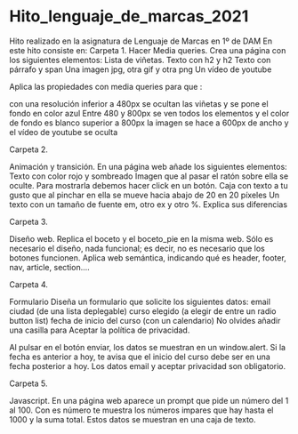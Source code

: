 # Hito_lenguaje_de_marcas_2021
Hito realizado en la asignatura de Lenguaje de Marcas en 1º de DAM
En este hito consiste en: 
Carpeta 1.
Hacer Media queries.
Crea una página con los siguientes elementos:
Lista de viñetas.
Texto con h2 y h2
Texto con párrafo y span
Una imagen jpg, otra gif y otra png
Un vídeo de youtube

Aplica las propiedades con media queries para que :

con una resolución inferior a 480px se ocultan las viñetas y se pone el fondo en color azul
Entre 480 y 800px se ven todos los elementos y el color de fondo es blanco
superior a 800px la imagen se hace a 600px de ancho y el vídeo de youtube se oculta


Carpeta 2. 

Animación y transición.
En una página web añade los siguientes elementos:
Texto con color rojo y sombreado
Imagen que al pasar el ratón sobre ella se oculte. Para mostrarla debemos hacer click en un botón.
Caja con texto a tu gusto que al pinchar en ella se mueve hacia abajo de 20 en 20 píxeles
Un texto con un tamaño de fuente em, otro ex y otro %. Explica sus diferencias



Carpeta 3. 

Diseño web.
Replica el boceto y el boceto_pie en la misma web.
Sólo es necesario el diseño, nada funcional; es decir, no es necesario que los botones funcionen.
Aplica web semántica, indicando qué es header, footer, nav, article, section....


Carpeta 4.

Formulario
Diseña un formulario que solicite los siguientes datos:
email
ciudad (de una lista deplegable)
curso elegido (a elegir de entre un radio button list)
fecha de inicio del curso (con un calendario)
No olvides añadir una casilla para Aceptar la política de privacidad.


Al pulsar en el botón enviar, los datos se muestran en un window.alert.
Si la fecha es anterior a hoy, te avisa que el inicio del curso debe ser en una fecha posterior a hoy.
Los datos email y aceptar privacidad son obligatorio.


Carpeta 5.

Javascript.
En una página web aparece un prompt que pide un número del 1 al 100.
Con es número te muestra los números impares que hay hasta el 1000 y la suma total.
Estos datos se muestran en una caja de texto.

